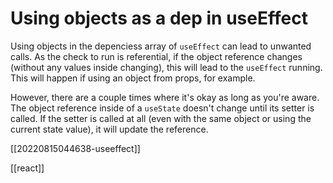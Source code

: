 # Using objects as a dep in useEffect

Using objects in the depenciess array of `useEffect` can lead to unwanted calls. As the check to run is referential, if the object reference changes (without any values inside changing), this will lead to the `useEffect` running. This will happen if using an object from props, for example.

However, there are a couple times where it's okay as long as you're aware. The object reference inside of a `useState` doesn't change until its setter is called. If the setter is called at all (even with the same object or using the current state value), it will update the reference.

[[20220815044638-useeffect]]

[[react]]